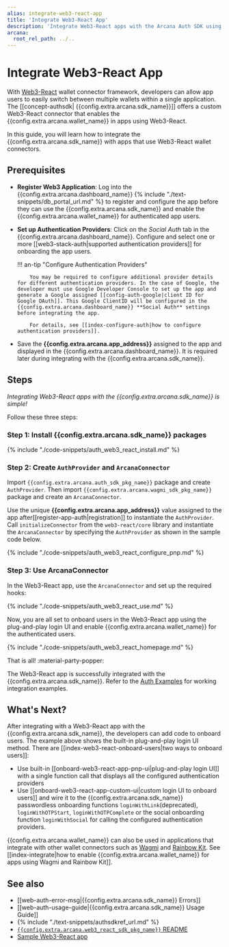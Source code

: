 ```yaml
---
alias: integrate-web3-react-app
title: 'Integrate Web3-React App'
description: 'Integrate Web3-React apps with the Arcana Auth SDK using the instructions listed here.'
arcana:
  root_rel_path: ../..
---
```


# Integrate Web3-React App

With [Web3-React](https://www.npmjs.com/package/web3-react?activeTab=readmet) wallet connector framework, developers can allow app users to easily switch between multiple wallets within a single application. The [[concept-authsdk| {{config.extra.arcana.sdk_name}}]] offers a custom Web3-React connector that enables the {{config.extra.arcana.wallet_name}} in apps using Web3-React.

In this guide, you will learn how to integrate the {{config.extra.arcana.sdk_name}} with apps that use Web3-React wallet connectors.

## Prerequisites

* **Register Web3 Application**: Log into the {{config.extra.arcana.dashboard_name}} {% include "./text-snippets/db_portal_url.md" %} to register and configure the app before they can use the {{config.extra.arcana.sdk_name}} and enable the {{config.extra.arcana.wallet_name}} for authenticated app users.

* **Set up Authentication Providers**: Click on the *Social Auth* tab in the {{config.extra.arcana.dashboard_name}}. Configure and select one or more [[web3-stack-auth|supported authentication providers]] for onboarding the app users.

    !!! an-tip "Configure Authentication Providers"

          You may be required to configure additional provider details for different authentication providers. In the case of Google, the developer must use Google Developer Console to set up the app and generate a Google assigned [[config-auth-google|client ID for Google OAuth]]. This Google ClientID will be configured in the {{config.extra.arcana.dashboard_name}} **Social Auth** settings before integrating the app.

          For details, see [[index-configure-auth|how to configure authentication providers]].

* Save the **{{config.extra.arcana.app_address}}** assigned to the app and displayed in the {{config.extra.arcana.dashboard_name}}. It is required later during integrating with the {{config.extra.arcana.sdk_name}}.

## Steps

*Integrating Web3-React apps with the {{config.extra.arcana.sdk_name}} is simple!*

Follow these three steps:

### Step 1: Install {{config.extra.arcana.sdk_name}} packages

{% include "./code-snippets/auth_web3_react_install.md" %}

### Step 2: Create `AuthProvider` and `ArcanaConnector`

Import `{{config.extra.arcana.auth_sdk_pkg_name}}` package and create `AuthProvider`. Then import `{{config.extra.arcana.wagmi_sdk_pkg_name}}` package and create an `ArcanaConnector`. 

Use the unique **{{config.extra.arcana.app_address}}** value assigned to the app after[[register-app-auth|registration]] to instantiate the `AuthProvider`. Call `initializeConnector` from the `web3-react/core` library and instantiate the `ArcanaConnector` by specifying the `AuthProvider` as shown in the sample code below.

{% include "./code-snippets/auth_web3_react_configure_pnp.md" %}

### Step 3: Use ArcanaConnector

In the Web3-React app, use the `ArcanaConnector` and set up the required hooks:

{% include "./code-snippets/auth_web3_react_use.md" %}

Now, you are all set to onboard users in the Web3-React app using the plug-and-play login UI and enable {{config.extra.arcana.wallet_name}} for the authenticated users.

{% include "./code-snippets/auth_web3_react_homepage.md" %}

That is all! :material-party-popper:

The Web3-React app is successfully integrated with the {{config.extra.arcana.sdk_name}}. Refer to the [Auth Examples](https://github.com/arcana-network/auth-examples) for working integration examples.
      
## What's Next?

After integrating with a Web3-React app with the {{config.extra.arcana.sdk_name}}, the developers can add code to onboard users. The example above shows the built-in plug-and-play login UI method. There are [[index-web3-react-onboard-users|two ways to onboard users]]: 

* Use built-in [[onboard-web3-react-app-pnp-ui|plug-and-play login UI]] with a single function call that displays all the configured authentication providers
* Use [[onboard-web3-react-app-custom-ui|custom login UI to onboard users]] and wire it to the {{config.extra.arcana.sdk_name}} passwordless onboarding functions `loginWithLink`(deprecated), `loginWithOTPStart`, `loginWithOTPComplete` or the social onboarding function `loginWithSocial` for calling the configured authentication providers.

{{config.extra.arcana.wallet_name}} can also be used in applications that integrate with other wallet connectors such as [Wagmi](https://wagmi.sh) and [Rainbow Kit](https://www.rainbowkit.com/). See [[index-integrate|how to enable {{config.extra.arcana.wallet_name}} for apps using Wagmi and Rainbow Kit]].

## See also

* [[web-auth-error-msg|{{config.extra.arcana.sdk_name}} Errors]]
* [[web-auth-usage-guide|{{config.extra.arcana.sdk_name}} Usage Guide]]
* {% include "./text-snippets/authsdkref_url.md" %}
* [`{{config.extra.arcana.web3_react_sdk_pkg_name}}` README](https://github.com/arcana-network/auth-web3-react/blob/main/readme.md)
* [Sample Web3-React app](https://github.com/arcana-network/auth-web3-react/tree/main/example)